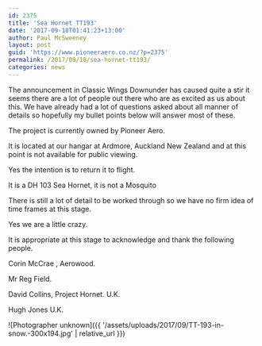 ```yaml
---
id: 2375
title: 'Sea Hornet TT193'
date: '2017-09-18T01:41:23+13:00'
author: Paul McSweeney
layout: post
guid: 'https://www.pioneeraero.co.nz/?p=2375'
permalink: /2017/09/18/sea-hornet-tt193/
categories: news
---
```


The announcement in Classic Wings Downunder has caused quite a stir it seems there are a lot of people out there who are as excited as us about this. We have already had a lot of questions asked about all manner of details so hopefully my bullet points below will answer most of these.

The project is currently owned by Pioneer Aero.

It is located at our hangar at Ardmore, Auckland New Zealand and at this point is not available for public viewing.

Yes the intention is to return it to flight.

It is a DH 103 Sea Hornet, it is not a Mosquito

There is still a lot of detail to be worked through so we have no firm idea of time frames at this stage.

Yes we are a little crazy.

It is appropriate at this stage to acknowledge and thank the following people.

Corin McCrae , Aerowood.

Mr Reg Field.

David Collins, Project Hornet. U.K.

Hugh Jones U.K.

![Photographer unknown]({{ '/assets/uploads/2017/09/TT-193-in-snow.-300x194.jpg' | relative_url }})
